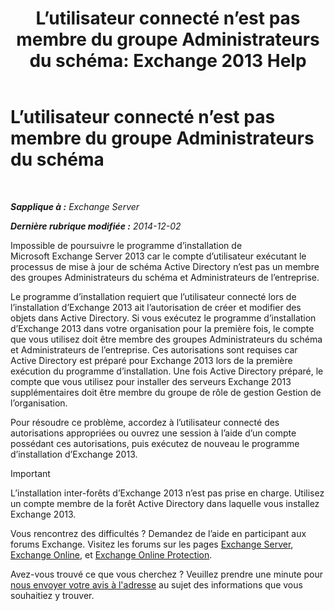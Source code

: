 ﻿---
title: 'L’utilisateur connecté n’est pas membre du groupe Administrateurs du schéma: Exchange 2013 Help'
TOCTitle: L’utilisateur connecté n’est pas membre du groupe Administrateurs du schéma
ms:assetid: a4a3f293-afb9-4c00-aa07-c438238b6a98
ms:mtpsurl: https://technet.microsoft.com/fr-fr/library/ms.exch.setupreadiness.schemaupdaterequired(v=EXCHG.150)
ms:contentKeyID: 50478830
ms.date: 04/24/2018
mtps_version: v=EXCHG.150
ms.translationtype: HT
---

# L’utilisateur connecté n’est pas membre du groupe Administrateurs du schéma

 

_**Sapplique à :** Exchange Server_

_**Dernière rubrique modifiée :** 2014-12-02_

Impossible de poursuivre le programme d’installation de Microsoft Exchange Server 2013 car le compte d’utilisateur exécutant le processus de mise à jour de schéma Active Directory n’est pas un membre des groupes Administrateurs du schéma et Administrateurs de l’entreprise.

Le programme d’installation requiert que l’utilisateur connecté lors de l’installation d’Exchange 2013 ait l’autorisation de créer et modifier des objets dans Active Directory. Si vous exécutez le programme d’installation d’Exchange 2013 dans votre organisation pour la première fois, le compte que vous utilisez doit être membre des groupes Administrateurs du schéma et Administrateurs de l’entreprise. Ces autorisations sont requises car Active Directory est préparé pour Exchange 2013 lors de la première exécution du programme d’installation. Une fois Active Directory préparé, le compte que vous utilisez pour installer des serveurs Exchange 2013 supplémentaires doit être membre du groupe de rôle de gestion Gestion de l’organisation.

Pour résoudre ce problème, accordez à l’utilisateur connecté des autorisations appropriées ou ouvrez une session à l’aide d’un compte possédant ces autorisations, puis exécutez de nouveau le programme d’installation d’Exchange 2013.

> [!IMPORTANT]
> L’installation inter-forêts d’Exchange 2013 n’est pas prise en charge. Utilisez un compte membre de la forêt Active Directory dans laquelle vous installez Exchange 2013.


Vous rencontrez des difficultés ? Demandez de l’aide en participant aux forums Exchange. Visitez les forums sur les pages [Exchange Server](https://go.microsoft.com/fwlink/p/?linkid=60612), [Exchange Online](https://go.microsoft.com/fwlink/p/?linkid=267542), et [Exchange Online Protection](https://go.microsoft.com/fwlink/p/?linkid=285351).

Avez-vous trouvé ce que vous cherchez ? Veuillez prendre une minute pour [nous envoyer votre avis à l'adresse](mailto:exsetuphelpfeedback@microsoft.com?subject=exchange%202013%20setup%20help%20feedback) au sujet des informations que vous souhaitiez y trouver.

